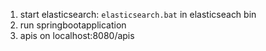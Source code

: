1. start elasticsearch: ```elasticsearch.bat``` in elasticseach bin
2. run springbootapplication
3. apis on localhost:8080/apis
